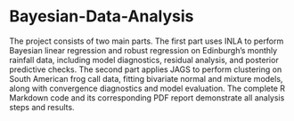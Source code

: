 # Bayesian-Data-Analysis
The project consists of two main parts. The first part uses INLA to perform Bayesian linear regression and robust regression on Edinburgh’s monthly rainfall data, including model diagnostics, residual analysis, and posterior predictive checks. The second part applies JAGS to perform clustering on South American frog call data, fitting bivariate normal and mixture models, along with convergence diagnostics and model evaluation. The complete R Markdown code and its corresponding PDF report demonstrate all analysis steps and results. 
